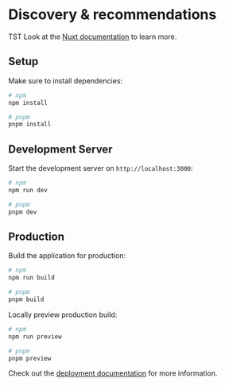 # Discovery & recommendations
TST
Look at the [Nuxt documentation](https://nuxt.com/docs/getting-started/introduction) to learn more.

## Setup

Make sure to install dependencies:

```bash
# npm
npm install

# pnpm
pnpm install

```

## Development Server

Start the development server on `http://localhost:3000`:

```bash
# npm
npm run dev

# pnpm
pnpm dev


```

## Production

Build the application for production:

```bash
# npm
npm run build

# pnpm
pnpm build


```

Locally preview production build:

```bash
# npm
npm run preview

# pnpm
pnpm preview


```

Check out the [deployment documentation](https://nuxt.com/docs/getting-started/deployment) for more information.
